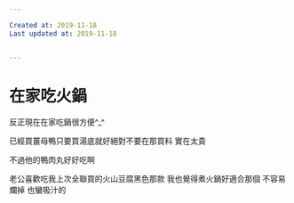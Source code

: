 ```yaml
---

Created at: 2019-11-18
Last updated at: 2019-11-18


---
```


# 在家吃火鍋


反正現在在家吃鍋很方便^\_^

已經買薑母鴨只要買湯底就好絕對不要在那買料
實在太貴

不過他的鴨肉丸好好吃啊

老公喜歡吃我上次全聯買的火山豆腐黑色那款
我也覺得煮火鍋好適合那個
不容易爛掉
也蠻吸汁的

